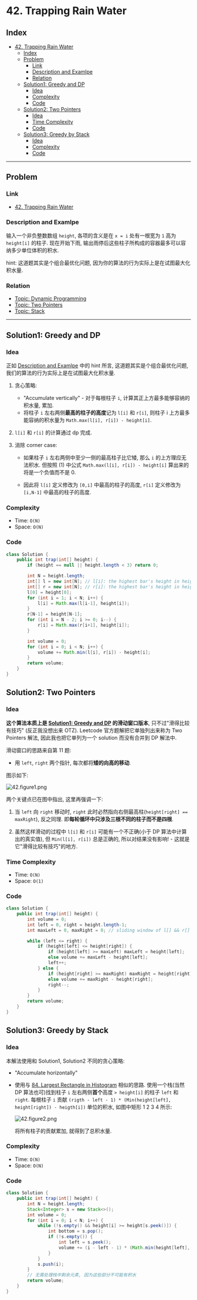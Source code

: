 # 42. Trapping Rain Water

## Index

- [42. Trapping Rain Water](#42-trapping-rain-water)
  - [Index](#index)
  - [Problem](#problem)
    - [Link](#link)
    - [Description and Examlpe](#description-and-examlpe)
    - [Relation](#relation)
  - [Solution1: Greedy and DP](#solution1-greedy-and-dp)
    - [Idea](#idea)
    - [Complexity](#complexity)
    - [Code](#code)
  - [Solution2: Two Pointers](#solution2-two-pointers)
    - [Idea](#idea-1)
    - [Time Complexity](#time-complexity)
    - [Code](#code-1)
  - [Solution3: Greedy by Stack](#solution3-greedy-by-stack)
    - [Idea](#idea-2)
    - [Complexity](#complexity-1)
    - [Code](#code-2)

----

## Problem

### Link

- [42. Trapping Rain Water][1]

### Description and Examlpe

输入一个非负整数数组 `height`, 各项的含义是在 `x = i` 处有一根宽为 `1` 高为 `height[i]` 的柱子. 现在开始下雨, 输出雨停后这些柱子所构成的容器最多可以容纳多少单位体积的积水.

hint: 这道题其实是个组合最优化问题, 因为你的算法的行为实际上是在试图最大化积水量.

### Relation

- [Topic: Dynamic Programming][2]
- [Topic: Two Pointers][3]
- [Topic: Stack][5]

----

## Solution1: Greedy and DP

### Idea

正如 [Description and Examlpe](#description-and-examlpe) 中的 hint 所言, 这道题其实是个组合最优化问题, 我们的算法的行为实际上是在试图最大化积水量.

1. 贪心策略:

    - "Accumulate vertically" - 对于每根柱子 `i`, 计算其正上方最多能够容纳的积水量, 累加.
    - 将柱子 `i` 左右两侧**最高的柱子的高度**记为 `l[i]` 和 `r[i]`, 则柱子 i 上方最多能容纳的积水量为 `Math.max(l[i], r[i]) - height[i]`.

2. `l[i]` 和 `r[i]` 的计算通过 dp 完成.

3. 消除 corner case:

    - 如果柱子 `i` 左右两侧中至少一侧的最高柱子比它矮, 那么 `i` 的上方理应无法积水. 但按照 (1) 中公式 `Math.max(l[i], r[i]) - height[i]` 算出来的将是一个负值而不是 0.

    - 因此将 `l[i]` 定义修改为 `[0,i]` 中最高的柱子的高度, `r[i]` 定义修改为 `[i,N-1]` 中最高的柱子的高度.

### Complexity

- Time: `O(N)`
- Space: `O(N)`

### Code

```java
class Solution {
    public int trap(int[] height) {
        if (height == null || height.length < 3) return 0;

        int N = height.length;
        int[] l = new int[N]; // l[i]: the highest bar's height in height[0, i]
        int[] r = new int[N]; // r[i]: the highest bar's height in height[i, N-1]
        l[0] = height[0];
        for (int i = 1; i < N; i++) {
            l[i] = Math.max(l[i-1], height[i]);
        }
        r[N-1] = height[N-1];
        for (int i = N - 2; i >= 0; i--) {
            r[i] = Math.max(r[i+1], height[i]);
        }

        int volume = 0;
        for (int i = 0; i < N; i++) {
            volume += Math.min(l[i], r[i]) - height[i];
        }
        return volume;
    }
}
```

## Solution2: Two Pointers

### Idea

**这个算法本质上是 [Solution1: Greedy and DP](#solution1-greedy-and-dp) 的滑动窗口版本**, 只不过"滑得比较有技巧" (反正我没想出来 OTZ). Leetcode 官方题解把它单独列出来称为 Two Pointers 解法, 因此我也把它单列为一个 solution 而没有合并到 DP 解法中.

滑动窗口的思路来自第 11 题:

- 用 `left`, `right` 两个指针, 每次都将**矮的向高的移动**.

图示如下:

![42.figure1.png][6]

两个关键点已在图中指出, 这里再强调一下:

1. 当 `left` 向 `right` 移动时, `right` 此时必然指向右侧最高柱(`height[right] == maxRight`), 反之同理. 即**每轮循环中只涉及三根不同的柱子而不是四根**.

2. 虽然这样滑动的过程中 `l[i]` 和 `r[i]` 可能有一个不正确(小于 DP 算法中计算出的真实值), 但 `Min(l[i], r[i])` 总是正确的, 所以对结果没有影响! - 这就是它"滑得比较有技巧"的地方.

### Time Complexity

- Time: `O(N)`
- Space: `O(1)`

### Code

```java
class Solution {
    public int trap(int[] height) {
        int volume = 0;
        int left = 0, right = height.length-1;
        int maxLeft = 0, maxRight = 0; // sliding window of l[] && r[] in dp solution

        while (left <= right) {
            if (height[left] <= height[right]) {
                if (height[left] >= maxLeft) maxLeft = height[left];
                else volume += maxLeft - height[left];
                left++;
            } else {
                if (height[right] >= maxRight) maxRight = height[right];
                else volume += maxRight - height[right];
                right--;
            }
        }
        return volume;
    }
}
```

## Solution3: Greedy by Stack

### Idea

本解法使用和 Solution1, Solution2 不同的贪心策略:

- "Accumulate horizontally"
- 使用与 [84. Largest Rectangle in Histogram][4] 相似的思路. 使用一个栈(当然 DP 算法也可)找到柱子 `i` 左右两侧**首个**高度 `> height[i]` 的柱子 `left` 和 `right`. 每根柱子 `i` 贡献 `(rigth - left - 1) * (Min(height[left], height[right]) - heigth[i])` 单位的积水, 如图中矩形 1 2 3 4 所示:

    ![42.figure2.png][7]

    将所有柱子的贡献累加, 就得到了总积水量.

### Complexity

- Time: `O(N)`
- Space: `O(N)`

### Code

```java
class Solution {
    public int trap(int[] height) {
        int N = height.length;
        Stack<Integer> s = new Stack<>();
        int volume = 0;
        for (int i = 0; i < N; i++) {
            while (!s.empty() && height[i] >= height[s.peek()]) {
                int bottom = s.pop();
                if (!s.empty()) {
                    int left = s.peek();
                    volume += (i - left - 1) * (Math.min(height[left], height[i]) - height[bottom]);
                }
            }
            s.push(i);
        }
        // 无需处理栈中剩余元素, 因为这些部分不可能有积水
        return volume;
    }
}
```

[1]: https://leetcode.com/problems/trapping-rain-water/
[2]: ../topics/dynamic-programming.md
[3]: ../topics/two-pointers.md
[4]: ../solutions/84.largest-rectanglein-histogram.md
[5]: ../topics/stack.md
[6]: ./images/42.figure1.png
[7]: ./images/42.figure2.png
